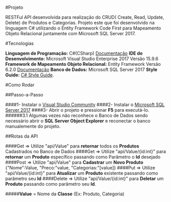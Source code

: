 #Projeto

RESTFul API desenvolvida para realização do CRUD( Create, Read, Update, Delete) de Produtos e Categorias. Projeto este que foi desenvolvido na linguagem C# utilizando o Entity Framework Code First para Mapeamento Objeto Relacional juntamente com Microsoft SQL Server 2017.


#Tecnologias

**Linguagem de Programação:** C#(CSharp) [Documentação](https://docs.microsoft.com/pt-br/dotnet/csharp/)
**IDE de Desenvolvimento:** Microsoft Visual Studio Enterprise 2017 Versão 15.9.6  
**Framework de Mapeamento Objeto Relacional:** Entity Framework Versão 6.2.0 [Documentação](https://docs.microsoft.com/pt-br/ef/ef6/)
**Banco de Dados:** Microsoft SQL Server 2017
**Style Guide:** [C# Style Guide](https://docs.microsoft.com/pt-br/dotnet/csharp/programming-guide/inside-a-program/coding-conventions).

#Como Rodar

##Passo-a-Passo

####1- Instalar o [Visual Studio Community](https://visualstudio.microsoft.com/pt-br/downloads/?rr=https%3A%2F%2Fwww.google.com%2F)
####2- Instalar o [Microsoft SQL Server 2017](https://go.microsoft.com/fwlink/?linkid=853017)
####3- Abrir o projeto e pressionar **F5** para executá-lo.
  ######3.1 Algumas vezes não reconhece o Banco de Dados sendo necessário abrir o **SQL Server Object Explorer** e reconectar o banco manualemente do projeto.



##Rotas da API

####Get    => Utilize "api/Value" para **retornar** todos os **Produtos** Cadastrados no Banco de Dados
####Get    => Utilize "api/Value/{id:int}" para **retornar** um **Produto** específico passando como Parâmetro o **Id** desejado
####Post   => Utilize "api/Value" para **Cadastrar** um **Novo Produto** {"Nome":Value, "Preco:"value, "Categorias:"[value]}
####Put    => Utilize "api/Value/{id:int}" para **Atualizar** um **Produto** existente passando como parâmetro seu **Id**
####Delete => Utilize "api/Value/{id:int}" para **Deletar** um **Produto** passando como parâmetro seu **Id**.

#####**Value** = Nome da **Classe** (Ex: Produto, Categoria)
 
 
 
 
